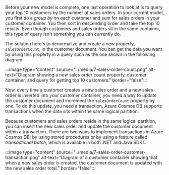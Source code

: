 Before your new model is complete, one last operation to look at is to query your top 10 customers by the number of sales orders. In your current model, you first do a *group by* on each customer and sum for sales orders in your customer container. You then sort in descending order and take the top 10 results. Even though customers and sales orders sit in the same container, this type of query isn't something you can currently do.

The solution here's to denormalize and create a new property, `salesOrderCount`, in the customer document. You can get the data you want by using this property in a query such as the one shown in the following diagram:

:::image type="content" source="../media/7-sales-order-count.png" alt-text="Diagram showing a new sales order count property, customer container, and query for getting top 10 customers." border="false":::

Now, every time a customer creates a new sales order and a new sales order is inserted into your customer container, you need a way to update the customer document and increment the `salesOrderCount` property by one. To do this update, you need a transaction. Azure Cosmos DB supports transactions when the data sits within the same logical partition.

Because customers and sales orders reside in the same logical partition, you can insert the new sales order and update the customer document within a transaction. There are two ways to implement transactions in Azure Cosmos DB: by using stored procedures or by using a feature called *transactional batch*, which is available in both .NET and Java SDKs.

:::image type="content" source="../media/7-sales-order-customer-transaction.png" alt-text="Diagram of a customer container showing that when a new sales order is created, the customer document is updated with the new sales order total." border="false":::
